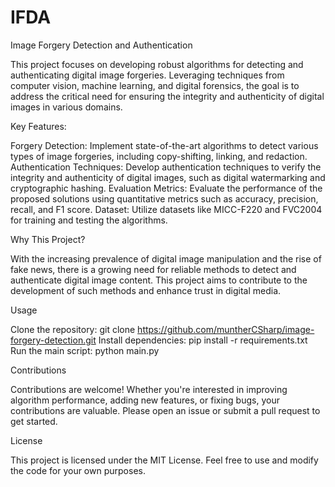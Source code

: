 # IFDA
Image Forgery Detection and Authentication

This project focuses on developing robust algorithms for detecting and authenticating digital image forgeries. Leveraging techniques from computer vision, machine learning, and digital forensics, the goal is to address the critical need for ensuring the integrity and authenticity of digital images in various domains.

Key Features:

Forgery Detection: Implement state-of-the-art algorithms to detect various types of image forgeries, including copy-shifting, linking, and redaction.
Authentication Techniques: Develop authentication techniques to verify the integrity and authenticity of digital images, such as digital watermarking and cryptographic hashing.
Evaluation Metrics: Evaluate the performance of the proposed solutions using quantitative metrics such as accuracy, precision, recall, and F1 score.
Dataset: Utilize datasets like MICC-F220 and FVC2004 for training and testing the algorithms.

Why This Project?

With the increasing prevalence of digital image manipulation and the rise of fake news, there is a growing need for reliable methods to detect and authenticate digital image content. This project aims to contribute to the development of such methods and enhance trust in digital media.

Usage

Clone the repository: git clone https://github.com/muntherCSharp/image-forgery-detection.git
Install dependencies: pip install -r requirements.txt
Run the main script: python main.py

Contributions

Contributions are welcome! Whether you're interested in improving algorithm performance, adding new features, or fixing bugs, your contributions are valuable. Please open an issue or submit a pull request to get started.

License

This project is licensed under the MIT License. Feel free to use and modify the code for your own purposes.
